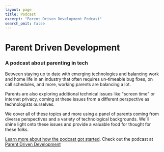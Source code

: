```yaml
---
layout: page
title: Podcast
excerpt: "Parent Driven Development Podcast"
search_omit: false
---
```



# Parent Driven Development
### A podcast about parenting in tech

Between staying up to date with emerging technologies and balancing work and home life in an industry that often requires un-timeable bug fixes, on call schedules, and more, working parents are balancing a lot.

Parents are also exploring additional technical issues like "screen time" or internet privacy, coming at these issues from a different perspective as technologists ourselves.

We cover all of these topics and more using a panel of parents coming from diverse perspectives and a variety of technological backgrounds. We'll shine light onto these issues and provide a valuable food for thought for these folks.

[Learn more about how the podcast got started](http://daydreamsinruby.com/parent-driven-development-launch/).
Check out the podcast at [Parent Driven Development](https://www.parentdrivendevelopment.com/)
